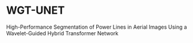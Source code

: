 # WGT-UNET
High-Performance Segmentation of Power Lines in Aerial Images Using a Wavelet-Guided Hybrid Transformer Network
